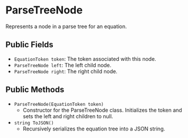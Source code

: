 # ParseTreeNode

Represents a node in a parse tree for an equation.

## Public Fields

-   `EquationToken token`: The token associated with this node.
-   `ParseTreeNode left`: The left child node.
-   `ParseTreeNode right`: The right child node.

## Public Methods

-   `ParseTreeNode(EquationToken token)`
    -   Constructor for the ParseTreeNode class. Initializes the token and sets the left and right children to null.
-   `string ToJSON()`
    -   Recursively serializes the equation tree into a JSON string.